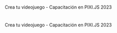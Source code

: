 # 
Crea tu videojuego - Capacitación en PIXI.JS 2023

# 
Crea tu videojuego - Capacitación en PIXI.JS 2023

